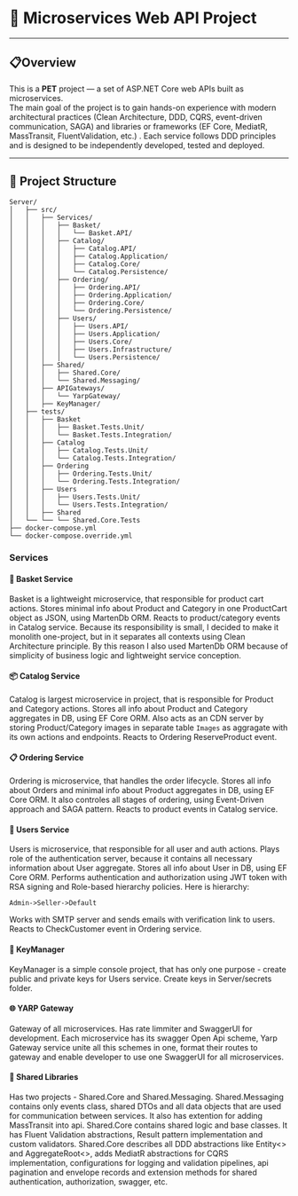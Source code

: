 # 🚀 Microservices Web API Project 
---
## 📋Overview 
This is a **PET** project — a set of ASP.NET Core web APIs built as microservices.  
The main goal of the project is to gain hands-on experience with modern architectural practices  (Clean Architecture, DDD, CQRS, event-driven communication, SAGA) and libraries or frameworks (EF Core, MediatR, MassTransit, FluentValidation, etc.) . Each service follows DDD principles and is designed to be independently developed, tested and deployed.

---

## 📁 Project Structure
```
Server/
│   ├── src/
│   │   ├── Services/
│   │   │   ├── Basket/
│   │   │   │   └── Basket.API/
│   │   │   ├── Catalog/
│   │   │   │   ├── Catalog.API/
│   │   │   │   ├── Catalog.Application/
│   │   │   │   ├── Catalog.Core/
│   │   │   │   └── Catalog.Persistence/
│   │   │   ├── Ordering/
│   │   │   │   ├── Ordering.API/
│   │   │   │   ├── Ordering.Application/
│   │   │   │   ├── Ordering.Core/
│   │   │   │   └── Ordering.Persistence/
│   │   │   ├── Users/
│   │   │   │   ├── Users.API/
│   │   │   │   ├── Users.Application/
│   │   │   │   ├── Users.Core/
│   │   │   │   ├── Users.Infrastructure/
│   │   │   │   └── Users.Persistence/
│   │   ├── Shared/
│   │   │   ├── Shared.Core/
│   │   │   └── Shared.Messaging/
│   │   ├── APIGateways/
│   │   │   └── YarpGateway/
│   │   ├── KeyManager/
│   ├── tests/
│   │   ├── Basket
│   │   │   ├── Basket.Tests.Unit/
│   │   │   └── Basket.Tests.Integration/
│   │   ├── Catalog
│   │   │   ├── Catalog.Tests.Unit/
│   │   │   └── Catalog.Tests.Integration/
│   │   ├── Ordering
│   │   │   ├── Ordering.Tests.Unit/
│   │   │   └── Ordering.Tests.Integration/
│   │   ├── Users
│   │   │   ├── Users.Tests.Unit/
│   │   │   └── Users.Tests.Integration/
│   │   ├── Shared
│   └── └── └── Shared.Core.Tests
├── docker-compose.yml
└── docker-compose.override.yml
```
### Services
#### 🛒 Basket Service
Basket is a lightweight microservice, that responsible for product cart actions. Stores minimal info about Product and Category in one ProductCart object as JSON, using MartenDb ORM.
Reacts to product/category events in Catalog service.
Because its responsibility is small, I decided to make it monolith one-project, but in it separates all contexts using Clean Architecture principle. By this reason I also used MartenDb ORM because of simplicity of business logic and lightweight service conception.
#### 📦 Catalog Service
Catalog is largest microservice in project, that is responsible for Product and Category actions. Stores all info about Product and Category aggregates in DB, using EF Core ORM. Also acts as an CDN server by storing Product/Category images in separate table `Images` as aggragate with its own actions and endpoints.
Reacts to Ordering ReserveProduct event.
#### 📋 Ordering Service
Ordering is microservice, that handles the order lifecycle. Stores all info about Orders and minimal info about Product aggregates in DB, using EF Core ORM. It also controles all stages of ordering, using Event-Driven approach and SAGA pattern.
Reacts to product events in Catalog service.
#### 👥 Users Service
Users is microservice, that responsible for all user and auth actions. Plays role of the authentication server, because it contains all necessary information about User aggregate. Stores all info about User in DB, using EF Core ORM.
Performs authentication and authorization using JWT token with RSA signing and Role-based hierarchy policies.
Here is hierarchy:
```
Admin->Seller->Default
```
Works with SMTP server and sends emails with verification link to users.
Reacts to CheckCustomer event in Ordering service.
#### 🔑 KeyManager
KeyManager is a simple console project, that has only one purpose - create public and private keys for Users service.
Create keys in Server/secrets folder.
#### 🌐 YARP Gateway
Gateway of all microservices. Has rate limmiter and SwaggerUI for development. Each microservice has its swagger Open Api scheme, Yarp Gateway service unite all this schemes in one, format their routes to gateway and enable developer to use one SwaggerUI for all microservices.
#### 🔧 Shared Libraries
Has two projects - Shared.Core and Shared.Messaging. 
Shared.Messaging contains only events class, shared DTOs and all data objects that are used for communication between services. It also has extention for adding MassTransit into api.
Shared.Core contains shared logic and base classes. It has Fluent Validation abstractions, Result pattern implementation and custom validators.
Shared.Core describes all DDD abstractions like Entity<> and AggregateRoot<>, adds MediatR abstractions for CQRS implementation, configurations for logging and validation pipelines, api pagination and envelope records and extension methods for shared authentication, authorization, swagger, etc.


